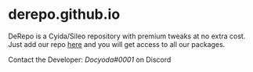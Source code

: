 # derepo.github.io

DeRepo is a Cyida/Sileo repository with premium tweaks at no extra cost. Just add our repo [here]() and you will get access to all our packages.

Contact the Developer: *Docyoda#0001* on Discord
